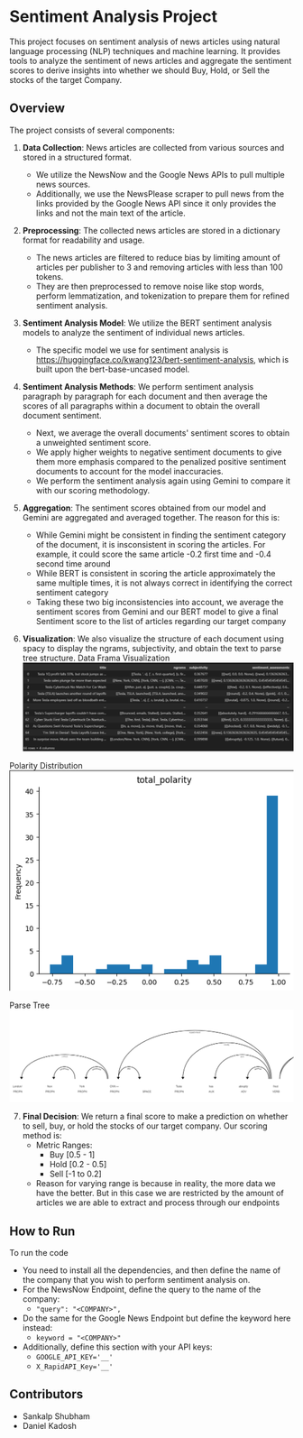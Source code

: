 # Sentiment Analysis Project

This project focuses on sentiment analysis of news articles using natural language processing (NLP) techniques and machine learning. It provides tools to analyze the sentiment of news articles and aggregate the sentiment scores to derive insights into whether we should Buy, Hold, or Sell the stocks of the target Company.

## Overview

The project consists of several components:

1. **Data Collection**: News articles are collected from various sources and stored in a structured format. 
    - We utilize the NewsNow and the Google News APIs to pull multiple news sources. 
    - Additionally, we use the NewsPlease scraper to pull news from the links provided by the Google News API since it only provides the links and not the main text of the article.

2. **Preprocessing**: The collected news articles are stored in a dictionary format for readability and usage.
    - The news articles are filtered to reduce bias by limiting amount of articles per publisher to 3 and removing articles with less than 100 tokens.
    - They are then preprocessed to remove noise like stop words, perform lemmatization, and tokenization to prepare them for refined sentiment analysis.

3. **Sentiment Analysis Model**: We utilize the BERT sentiment analysis models to analyze the sentiment of individual news articles.
    - The specific model we use for sentiment analysis is https://huggingface.co/kwang123/bert-sentiment-analysis, which is built upon the bert-base-uncased model.

4. **Sentiment Analysis Methods**: We perform sentiment analysis paragraph by paragraph for each document and then average the scores of all paragraphs within a document to obtain the overall document sentiment.
    - Next, we average the overall documents' sentiment scores to obtain a unweighted sentiment score.
    - We apply higher weights to negative sentiment documents to give them more emphasis compared to the penalized positive sentiment documents to account for the model inaccuracies.
    - We perform the sentiment analysis again using Gemini to compare it with our scoring methodology.

5. **Aggregation**: The sentiment scores obtained from our model and Gemini are aggregated and averaged together. The reason for this is:
    - While Gemini might be consistent in finding the sentiment category of the document, it is insconsistent in scoring the articles. For example, it could score the same article -0.2 first time and -0.4 second time around 
    - While BERT is consistent in scoring the article approximately the same multiple times, it is not always correct in identifying the correct sentiment category 
    - Taking these two big inconsistencies into account, we average the sentiment scores from Gemini and our BERT model to give a final Sentiment score to the list of articles regarding our target company 

6. **Visualization**: We also visualize the structure of each document using spacy to display the ngrams, subjectivity, and obtain the text to parse tree structure.
Data Frama Visualization <br>
![Data Frama Visualization](Output_Pictures/df.png)

Polarity Distribution <br>
![Polarity Distribution](Output_Pictures/polarity_distribution.png)

Parse Tree <br>
![Parse Tree](Output_Pictures/parse_tree.png)


7. **Final Decision**: We return a final score to make a prediction on whether to sell, buy, or hold the stocks of our target company. Our scoring method is:
    - Metric Ranges: 
        - Buy [0.5 - 1] 
        - Hold [0.2 - 0.5] 
        - Sell [-1 to 0.2] 
    - Reason for varying range is because in reality, the more data we have the better. But in this case we are restricted by the amount of articles we are able to extract and process through our endpoints


## How to Run

To run the code
- You need to install all the dependencies, and then define the name of the company that you wish to perform sentiment analysis on. 
- For the NewsNow Endpoint, define the query to the name of the company:
    - ```"query": "<COMPANY>",```
- Do the same for the Google News Endpoint but define the keyword here instead:
    - ```keyword = "<COMPANY>"```
- Additionally, define this section with your API keys:
    - ```GOOGLE_API_KEY='__' ```
    - ``` X_RapidAPI_Key='__' ```


## Contributors

- Sankalp Shubham
- Daniel Kadosh 